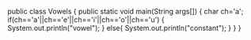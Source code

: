 public class Vowels
{
public static void main(String args[])
{
char ch='a';
if(ch=='a'||ch=='e'||ch=='i'||ch=='o'||ch=='u')
{
System.out.println("vowel");
}
else{
System.out.println("constant");
}
}
}
